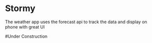 # Stormy

The weather app uses the forecast api to track the data and display on phone with great UI

#Under Construction
